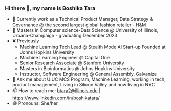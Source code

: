 ### Hi there 👋, my name is Boshika Tara



- 🔭 Currently work as a Technical Product Manager, Data Strategy & Governance @ the second largest global fashion retailer -  H&M 
- 🌱  Masters in Computer science-Data Science @ University of Illinois, Urbana-Champaign - graduating December 2023
- ❌ Previously 
    - Machine Learning Tech Lead @ Stealth Mode AI Start-up Founded at Johns Hopkins University
    - Machine Learning Engineer @ Capital One 
    - Senior Research Associate @ Stanford University
    - Masters in Bioinformatics @ Johns Hopkins University
    - Instructor, Software Engineering @ General Assembly, Galvanize
- 💬 Ask me about UIUC MCS Program, Machine Learning, working in tech, product management, Living in Silicon Valley and now living in NYC
- 📫 How to reach me: btara2@illinois.edu | https://www.linkedin.com/in/boshikatara/
- 😄 Pronouns: She/her


